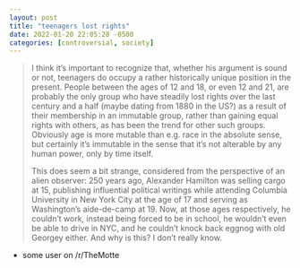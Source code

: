 ```yaml
---
layout: post
title: "teenagers lost rights"
date: 2022-01-20 22:05:28 -0500
categories: [controversial, society]
---
```


> I think it’s important to recognize that, whether his argument is sound or not, teenagers do occupy a rather historically unique position in the present. People between the ages of 12 and 18, or even 12 and 21, are probably the only group who have steadily lost rights over the last century and a half (maybe dating from 1880 in the US?) as a result of their membership in an immutable group, rather than gaining equal rights with others, as has been the trend for other such groups. Obviously age is more mutable than e.g. race in the absolute sense, but certainly it’s immutable in the sense that it’s not alterable by any human power, only by time itself. 
>
> This does seem a bit strange, considered from the perspective of an alien observer: 250 years ago, Alexander Hamilton was selling cargo at 15, publishing influential political writings while attending Columbia University in New York City at the age of 17 and serving as Washington’s aide-de-camp at 19. Now, at those ages respectively, he couldn’t work, instead being forced to be in school, he wouldn’t even be able to drive in NYC, and he couldn’t knock back eggnog with old Georgey either. And why is this? I don’t really know.
- some user on /r/TheMotte